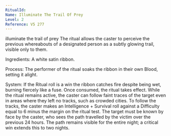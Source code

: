 ```yaml
---
RitualId: 
Name: Illuminate The Trail Of Prey
Level: 2
Reference: V5 277
---
```

illuminate the trail of prey The ritual allows the caster to perceive the previous whereabouts of a designated person as a subtly glowing trail, visible only to them.     

Ingredients: A white satin ribbon.     

Process: The performer of the ritual soaks the ribbon in their own Blood, setting it alight.     

System: If the Ritual roll is a win the ribbon catches fire despite being wet, burning fiercely like a fuse. Once consumed, the ritual takes effect. While the ritual remains active, the caster can follow faint traces of the target even in areas where they left no tracks, such as crowded cities. To follow the tracks, the caster makes an Intelligence + Survival roll against a Difficulty equal to 6 minus the margin on the ritual test. The target must be known by face by the caster, who sees the path travelled by the victim over the previous 24 hours. The path remains visible for the entire night; a critical win extends this to two nights.